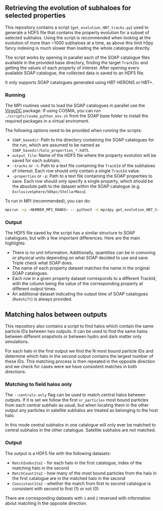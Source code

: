 ## Retrieving the evolution of subhaloes for selected properties

This repository contains a script (`get_evolution_HBT_tracks.py`) used to generate 
a HDF5 file that contains the property evolution for a subset of selected subhalos.
Using the script is recommended when looking at the evolution of more than ~1000
subhaloes at a time, as above this limit h5py fancy indexing is much slower than 
loading the whole catalogue directly.

The script works by opening in parallel each of the SOAP catalogue files available in
the provided base directory, finding the target `TrackIDs` and getting the values of each
property of interest. After opening every available SOAP catalogue, the collected
data is saved to an HDF5 file.

It only supports SOAP catalogues generated using HBT-HERONS or HBT+.

### Running

The MPI routines used to load the SOAP catalogues in parallel use the [VirgoDC](https://github.com/jchelly/VirgoDC) 
package. If using COSMA, you can run `./scripts/cosma_python_env.sh` from the SOAP base folder
to install the required packages in a virtual enviroment.

The following options need to be provided when running the scripts:

  - `SOAP_basedir`: Path to the directory containing the SOAP catalogues for the run, which are assumed to be named as `SOAP_basedir/halo_properties_*.hdf5`.
  - `output_file`: Name of the HDF5 file where the property evolution will be saved for each subhalo.
  - `-tracks` or `-t`: Path to a text file containing the `TrackId` of the subhaloes of interest. Each row should only contain a single `TrackId` value.
  - `-properties` or `-p`: Path to a text file containing the SOAP properties to save. Each row should only specify a single property, which should be the absolute path to the dataset within the SOAP catalogue (e.g. `ExclusiveSphere/50kpc/StellarMass`).

To run in MPI (recommended), you can do:

```bash
mpirun -np <NUMBER_MPI_RANKS> -- python3 -m mpi4py get_evolution_HBT_tracks.py <SOAP_basedir> <output_file> -tracks <PATH_TO_TRACKS.TXT> -properties <PATH_TO_PROPERTIES.TXT>
```
### Output

The HDF5 file saved by the script has a similar structure to SOAP catalogues,
but with a few important differences. Here are the main highlights:

  - There is no unit information. Additionally, quantities can be in comoving or physical units depending on what SOAP decided to use and save. Triple check what SOAP does.
  - The name of each property dataset matches the name in the original SOAP catalogues.
  - Each row in a given property dataset corresponds to a different TrackId, with the column being the value of the corresponding property at different output times.
  - An additional dataset indicating the output time of SOAP catalogues (`Redshift`) is always provided.

## Matching halos between outputs

This repository also contains a script to find halos which contain the same
particle IDs between two outputs. It can be used to find the same halos between
different snapshots or between hydro and dark matter only simulations.

For each halo in the first output we find the N most bound particle IDs and
determine which halo in the second output contains the largest number of these
IDs. This matching process is then repeated in the opposite direction and we
check for cases were we have consistent matches in both directions.

### Matching to field halos only

The `--centrals-only` flag can be used to match central halos
between outputs. If it is set we follow the
first `nr_particles` most bound particles from each central subhalo as usual, but when
locating them in the other output any particles in satellite subhalos
are treated as belonging to the host halo.

In this mode central subhalos in one catalogue will only ever be matched to central
subhalos in the other catalogue. Satellite subhalos are not matched.

### Output

The output is a HDF5 file with the following datasets:

  * `MatchIndex1to2` - for each halo in the first catalogue, index of the matching halo in the second
  * `MatchCount1to2` - how many of the most bound particles from the halo in the first catalogue are in the matched halo in the second
  * `Consistent1to2` - whether the match from first to second catalogue is consistent with second to first (1) or not (0)

There are corresponding datasets with `1` and `2` reversed with information about matching in the opposite direction.


